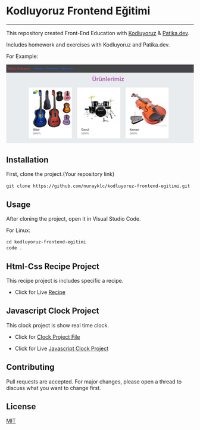 # Kodluyoruz Frontend Eğitimi
-----------------------------------------------------------------------------------------------
This repository created Front-End Education with [Kodluyoruz](https://www.kodluyoruz.org/) & [Patika.dev](https://www.patika.dev/tr).

Includes homework and exercises with Kodluyoruz and Patika.dev.

For Example: 

![picture](picture.PNG)

## Installation

First, clone the project.(Your repository link)

`git clone https://github.com/nurayklc/kodluyoruz-frontend-egitimi.git`

## Usage

After cloning the project, open it in Visual Studio Code.

For Linux:
 
```
cd kodluyoruz-frontend-egitimi
code .
```

## Html-Css Recipe Project

This recipe project is includes specific a recipe.

- Click for Live [Recipe](https://nurayklc.github.io/kodluyoruz-frontend-egitimi/kodluyoruz-html/kodluyoruz-html-odev3/cook.html) 


## Javascript Clock Project

This clock project is show real time clock.

- Click for [Clock Project File](https://github.com/nurayklc/kodluyoruz-frontend-egitimi/tree/main/kodluyoruz-js/clock-work-js)

- Click for Live [Javascript Clock Project](https://nurayklc.github.io/kodluyoruz-frontend-egitimi/kodluyoruz-js/clock-work-js/index.html)

## Contributing

Pull requests are accepted. For major changes, please open a thread to discuss what you want to change first.

## License

[MIT](https://choosealicense.com/licenses/mit/)
